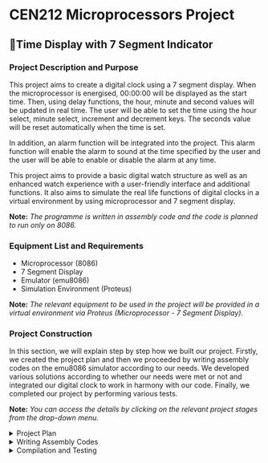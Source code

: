 # CEN212 Microprocessors Project
## 📍Time Display with 7 Segment Indicator
### Project Description and Purpose
<p>
This project aims to create a digital clock using a 7 segment display. When the microprocessor is energised, 00:00:00 will be displayed as the start time. Then, using delay functions, the hour, minute and second values will be updated in real time. The user will be able to set the time using the hour select, minute select, increment and decrement keys. The seconds value will be reset automatically when the time is set.

In addition, an alarm function will be integrated into the project. This alarm function will enable the alarm to sound at the time specified by the user and the user will be able to enable or disable the alarm at any time.

This project aims to provide a basic digital watch structure as well as an enhanced watch experience with a user-friendly interface and additional functions. It also aims to simulate the real life functions of digital clocks in a virtual environment by using microprocessor and 7 segment display.

**Note:** *The programme is written in assembly code and the code is planned to run only on 8086.*
</p>

### Equipment List and Requirements
- Microprocessor (8086)
- 7 Segment Display
- Emulator (emu8086)
- Simulation Environment (Proteus)

**Note:** *The relevant equipment to be used in the project will be provided in a virtual environment via Proteus (Microprocessor - 7 Segment Display).*

### Project Construction
In this section, we will explain step by step how we built our project. Firstly, we created the project plan and then we proceeded by writing assembly codes on the emu8086 simulator according to our needs. We developed various solutions according to whether our needs were met or not and integrated our digital clock to work in harmony with our code. Finally, we completed our project by performing various tests.

**Note:** *You can access the details by clicking on the relevant project stages from the drop-down menu.*
<details>
  <summary>Project Plan</summary>
  We created a project plan to identify the main purpose of the project, which set out in detail the requirements and operation of the project.
</details>
<details>
  <summary>Writing Assembly Codes</summary>
  
  Using the emu8086 simulator, we wrote the assembly codes that will ensure the functioning of the project.
  
```
ASSUME CS:CODE, DS:DATA
```
Three fields of 16 bits each (2 bytes = 1 word) are defined in the data segment to store the hour, minute and second values. Since the hour, minute and second will be started as 00.00.00 at the beginning, we set each of them as 00 with the DW (Define Word) command. Since the programme will start counting in the following stages, these values will change.
```
DATA SEGMENT
hour  DW 00
minutes  DW 00
seconds  DW 00 
DATA ENDS
```
```
CODE SEGMENT
```
The start address of the data segment is taken under the START tag created in the code segment and then this address is loaded into the DS (Data Segment) register. In this way, the variables in the data segment of the programme can be accessed and these variables can be used in the following stages and the current versions of the relevant values such as hours, minutes, seconds can be stored when the count starts.
```
START:
    MOV AX, DATA
    MOV DS, AX
```
At the start of the programme, the hour, minute and second values are initialised as 00.00.00.00. For this, the value 00 is loaded into the AX register first. Then it is loaded to hour, minute and second variables via AX.
```
    MOV AX, 00
    MOV [hour], AX
    MOV [minutes], AX
    MOV [seconds], AX
```
To update the hour, minute and second values in an infinite loop, the value 1000 is loaded into the CX register first. This is the reference in milliseconds for a delay of 1 second. Then the value 60 is loaded into the DX register. This is a reference of 60 seconds for 1 minute. After the related loads are done, the loop named HOUR_LOOP is jumped to update the clock value.
```
    MOV CX, 1000
    MOV DX, 60  
    JMP HOUR_LOOP
```
In the clock cycle, the second value is increased by 1 by 1 with the help of the INC instruction and when it reaches 60, the second value is compared with the value in the DX register (whether it is equal to 60 or not) with the help of the CMP instruction. If it is not equal, a jump is made to the MINUTES_UPDATE tag with the JNE instruction (to continue counting these seconds and return to the beginning). If it is equal, the minute is increased by 1 and the second value is reset to 00.
```
HOUR_LOOP:
    INC [seconds]
    CMP [seconds], DX
    JNE MINUTES_UPDATE

    INC [minutes]
    MOV [seconds], 00
```
When the minute value is 60, control is provided to increase the hour value. With the CMP instruction, the 60 value in the DX register and the minute value are compared. If the minute value is still not 60, there is no need to update the clock value and return directly to the loop. (For this, go to the HOUR_UPDATE loop.) If it is equal, the clock value is increased by 1 with the INC instruction and the minute variable is reset to 00 with the MOV instruction.
```
MINUTES_UPDATE:
    CMP [minutes], DX
    JNE HOUR_UPDATE

    INC [hour]
    MOV [minutes], 00
```
To update the indicator, the INDICATOR_UPDATE procedure is called with the CALL command. This procedure updates the indicator according to the current clock value. The value 1000 is then loaded into the CX register to provide a one second delay, which is the number of milliseconds in 1 second. The CALL DELAY command calls the DELAY procedure to provide a 1 second delay. JMP HOUR_LOOP jumps to the loop at the beginning of the programme. This allows the unequal values controlled by the JNE instructions to be incremented. In other words, it allows the programme to count continuously and update the hour, minute and second values.
```
HOUR_UPDATE:
    CALL INDICATOR_UPDATE

    MOV CX, 1000
    CALL DELAY

    JMP HOUR_LOOP
```
INDICATOR_UPDATE PROC starts a procedure called INDICATOR_UPDATE to update the indicator. The RET command is used at the end of the procedure to return to the original call point after execution.
```
INDICATOR_UPDATE PROC
    RET
INDICATOR_UPDATE ENDP
```
The DELAY procedure shall not take any action to provide a delay of one second. Normally there are several methods to provide a one second delay. In this programme we wanted to provide this by leaving the procedure empty.
```
DELAY PROC
    RET
DELAY ENDP
```

```
CODE ENDS
END START
```

</details>
<details>
  <summary>Compilation and Testing</summary>
</details>
